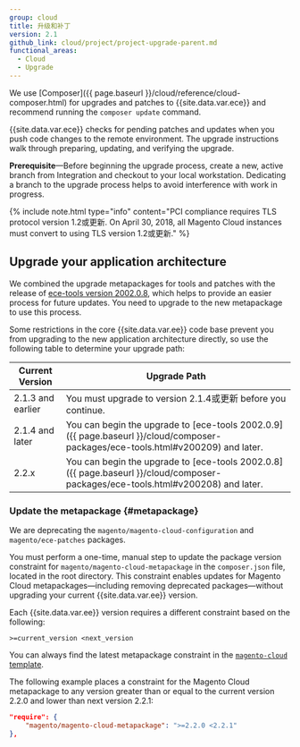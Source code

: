 ```yaml
---
group: cloud
title: 升级和补丁
version: 2.1
github_link: cloud/project/project-upgrade-parent.md
functional_areas:
  - Cloud
  - Upgrade
---
```

We use [Composer]({{ page.baseurl }}/cloud/reference/cloud-composer.html) for upgrades and patches to {{site.data.var.ece}} and recommend running the `composer update` command.

{{site.data.var.ece}} checks for pending patches and updates when you push code changes to the remote environment. The upgrade instructions walk through preparing, updating, and verifying the upgrade.

**Prerequisite**—Before beginning the upgrade process, create a new, active branch from Integration and checkout to your local workstation. Dedicating a branch to the upgrade process helps to avoid interference with work in progress.

{% include note.html type="info" content="PCI compliance requires TLS protocol version 1.2或更新. On April 30, 2018, all Magento Cloud instances must convert to using TLS version 1.2或更新." %}

## Upgrade your application architecture
We combined the upgrade metapackages for tools and patches with the release of [ece-tools version 2002.0.8](http://devdocs.magento.com/guides/v2.2/cloud/composer-packages/ece-tools.html#v200208), which helps to provide an easier process for future updates. You need to upgrade to the new metapackage to use this process.

Some restrictions in the core {{site.data.var.ee}} code base prevent you from upgrading to the new application architecture directly, so use the following table to determine your upgrade path:

| Current Version | Upgrade Path |
| --- | --- |
| 2.1.3 and earlier | You must upgrade to version 2.1.4或更新 before you continue. |
| 2.1.4 and later | You can begin the upgrade to [ece-tools 2002.0.9]({{ page.baseurl }}/cloud/composer-packages/ece-tools.html#v200209) and later. |
| 2.2.x | You can begin the upgrade to [ece-tools 2002.0.8]({{ page.baseurl }}/cloud/composer-packages/ece-tools.html#v200208) and later. |

### Update the metapackage {#metapackage}
We are deprecating the `magento/magento-cloud-configuration` and `magento/ece-patches` packages.

You must perform a one-time, manual step to update the package version constraint for `magento/magento-cloud-metapackage` in the `composer.json` file, located in the root directory. This constraint enables updates for Magento Cloud metapackages—including removing deprecated packages—without upgrading your current {{site.data.var.ee}} version.

Each {{site.data.var.ee}} version requires a different constraint based on the following:

```
>=current_version <next_version
```

You can always find the latest metapackage constraint in the [`magento-cloud` template](https://github.com/magento/magento-cloud/blob/master/composer.json).

The following example places a constraint for the Magento Cloud metapackage to any version greater than or equal to the current version 2.2.0 and lower than next version 2.2.1:

```json
"require": {
    "magento/magento-cloud-metapackage": ">=2.2.0 <2.2.1"
},
```
